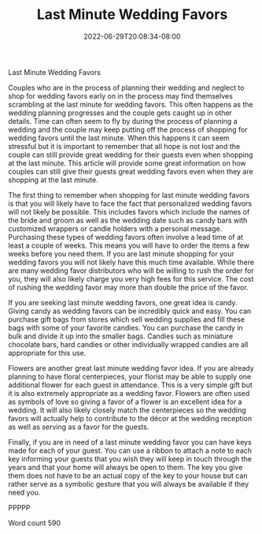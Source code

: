 ﻿---
title: "Last Minute Wedding Favors"
date: 2022-06-29T20:08:34-08:00
description: "Wedding Favors txt Tips for Web Success"
featured_image: "/images/Wedding Favors txt.jpg"
tags: ["Wedding Favors txt"]
---

Last Minute Wedding Favors

Couples who are in the process of planning their wedding and neglect to shop for wedding favors early on in the process may find themselves scrambling at the last minute for wedding favors. This often happens as the wedding planning progresses and the couple gets caught up in other details. Time can often seem to fly by during the process of planning a wedding and the couple may keep putting off the process of shopping for wedding favors until the last minute. When this happens it can seem stressful but it is important to remember that all hope is not lost and the couple can still provide great wedding for their guests even when shopping at the last minute. This article will provide some great information on how couples can still give their guests great wedding favors even when they are shopping at the last minute.

The first thing to remember when shopping for last minute wedding favors is that you will likely have to face the fact that personalized wedding favors will not likely be possible. This includes favors which include the names of the bride and groom as well as the wedding date such as candy bars with customized wrappers or candle holders with a personal message. Purchasing these types of wedding favors often involve a lead time of at least a couple of weeks. This means you will have to order the items a few weeks before you need them. If you are last minute shopping for your wedding favors you will not likely have this much time available. While there are many wedding favor distributors who will be willing to rush the order for you, they will also likely charge you very high fees for this service. The cost of rushing the wedding favor may more than double the price of the favor.

If you are seeking last minute wedding favors, one great idea is candy. Giving candy as wedding favors can be incredibly quick and easy. You can purchase gift bags from stores which sell wedding supplies and fill these bags with some of your favorite candies. You can purchase the candy in bulk and divide it up into the smaller bags. Candies such as miniature chocolate bars, hard candies or other individually wrapped candies are all appropriate for this use. 

Flowers are another great last minute wedding favor idea. If you are already planning to have floral centerpieces, your florist may be able to supply one additional flower for each guest in attendance. This is a very simple gift but it is also extremely appropriate as a wedding favor. Flowers are often used as symbols of love so giving a favor of a flower is an excellent idea for a wedding. It will also likely closely match the centerpieces so the wedding favors will actually help to contribute to the décor at the wedding reception as well as serving as a favor for the guests.

Finally, if you are in need of a last minute wedding favor you can have keys made for each of your guest. You can use a ribbon to attach a note to each key informing your guests that you wish they will keep in touch through the years and that your home will always be open to them. The key you give them does not have to be an actual copy of the key to your house but can rather serve as a symbolic gesture that you will always be available if they need you. 

PPPPP

Word count 590

